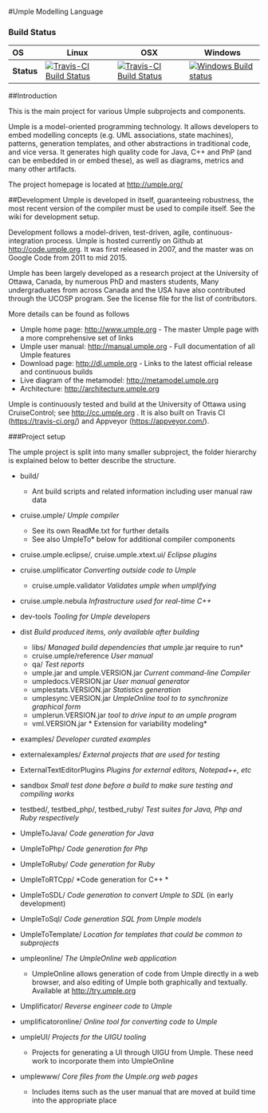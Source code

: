 #Umple Modelling Language

### Build Status

OS         | Linux  | OSX    | Windows  
:--------- | ------ | ------ | -------- 
**Status** | [![Travis-CI Build Status](https://travis-ci.org/umple/umple.svg?branch=master)](https://travis-ci.org/umple/umple) | [![Travis-CI Build Status](https://travis-ci.org/umple/umple.svg?branch=master)](https://travis-ci.org/umple/umple) | [![Windows Build status](https://ci.appveyor.com/api/projects/status/gf9oqwtwgy4c45q6/branch/master?svg=true)](https://ci.appveyor.com/project/umple/umple/branch/master) 


##Introduction

This is the main project for various Umple subprojects and components.

Umple is a model-oriented programming technology. It allows developers to embed modelling concepts (e.g. UML associations, state machines), patterns, generation templates, and other abstractions in traditional code, and vice versa. It generates high quality code for Java, C++ and PhP (and can be embedded in or embed these), as well as diagrams, metrics and many other artifacts.

The project homepage is located at http://umple.org/

##Development
Umple is developed in itself, guaranteeing robustness, the most recent version of the compiler must be used to compile itself. See the wiki for development setup.

Development follows a model-driven, test-driven, agile, continuous-integration process. Umple is hosted currently on Github at http://code.umple.org. It was first released in 2007, and the master was on Google Code from 2011 to mid 2015.

Umple has been largely developed as a research project at the University of Ottawa, Canada, by numerous PhD and masters students, Many undergraduates from across Canada and the USA have also contributed through the UCOSP program. See the license file for the list of contributors.

More details can be found as follows

  * Umple home page: http://www.umple.org  - The master Umple page with a more comprehensive set of links
  * Umple user manual: http://manual.umple.org  - Full documentation of all Umple features
  * Download page: http://dl.umple.org    - Links to the latest official release and continuous builds
  * Live diagram of the metamodel: http://metamodel.umple.org
  * Architecture: http://architecture.umple.org

Umple is continuously tested and build at the University of Ottawa using CruiseControl; see http://cc.umple.org . It is also built on Travis CI (https://travis-ci.org/) and Appveyor (https://appveyor.com/).
 
###Project setup

The umple project is split into many smaller subproject, the folder hierarchy is explained below to better describe the structure.

* build/
  * Ant build scripts and related information including user manual raw data

* cruise.umple/ *Umple compiler*
  * See its own ReadMe.txt for further details
  * See also UmpleTo* below for additional compiler components
       
* cruise.umple.eclipse/, cruise.umple.xtext.ui/ *Eclipse plugins*

* cruise.umplificator *Converting outside code to Umple*
  * cruise.umple.validator *Validates umple when umplifying*

* cruise.umple.nebula *Infrastructure used for real-time C++*

* dev-tools *Tooling for Umple developers*
       
* dist *Build produced items, only available after building*
  * libs/ *Managed build dependencies that umple*.jar require to run* 
  * cruise.umple/reference *User manual* 
  * qa/ *Test reports* 
  * umple.jar and umple.VERSION.jar  *Current command-line Compiler* 
  * umpledocs.VERSION.jar *User manual generator*
  * umplestats.VERSION.jar *Statistics generation*
  * umplesync.VERSION.jar *UmpleOnline tool to to synchronize graphical form*
  * umplerun.VERSION.jar *tool to drive input to an umple program*
  * vml.VERSION.jar * Extension for variability modeling*

* examples/ *Developer curated examples*
* externalexamples/ *External projects that are used for testing*

* ExternalTextEditorPlugins *Plugins for external editors, Notepad++, etc*

* sandbox *Small test done before a build to make sure testing and compiling works*

* testbed/, testbed_php/, testbed_ruby/ *Test suites for Java, Php and Ruby respectively*
* UmpleToJava/ *Code generation for Java*
* UmpleToPhp/ *Code generation for Php*
* UmpleToRuby/ *Code generation for Ruby*
* UmpleToRTCpp/ *Code generation for C++ *
* UmpleToSDL/ *Code generation to convert Umple to SDL* (in early development)
* UmpleToSql/ *Code generation SQL from Umple models*
* UmpleToTemplate/ *Location for templates that could be common to subprojects*

* umpleonline/ *The UmpleOnline web application*
  * UmpleOnline allows generation of code from Umple directly in a web browser, and also editing of Umple both graphically and textually. Available at http://try.umple.org

 
* Umplificator/ *Reverse engineer code to Umple*
* umplificatoronline/ *Online tool for converting code to Umple*

* umpleUI/ *Projects for the UIGU tooling*
  * Projects for generating a UI through UIGU from Umple. These need work to incorporate them into UmpleOnline
        
* umplewww/ *Core files from the Umple.org web pages*
  * Includes items such as the user manual that are moved at build time into the appropriate place

